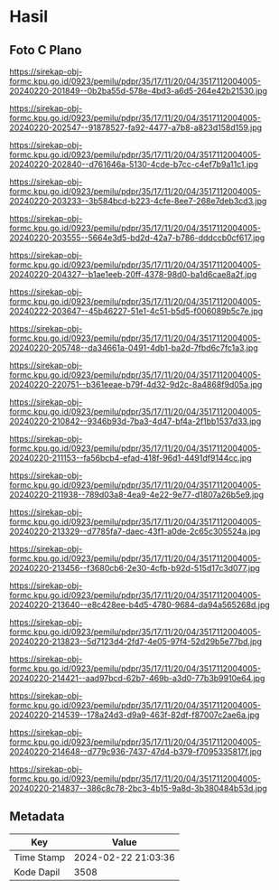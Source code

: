 # Hasil

## Foto C Plano

https://sirekap-obj-formc.kpu.go.id/0923/pemilu/pdpr/35/17/11/20/04/3517112004005-20240220-201849--0b2ba55d-578e-4bd3-a6d5-264e42b21530.jpg

https://sirekap-obj-formc.kpu.go.id/0923/pemilu/pdpr/35/17/11/20/04/3517112004005-20240220-202547--91878527-fa92-4477-a7b8-a823d158d159.jpg

https://sirekap-obj-formc.kpu.go.id/0923/pemilu/pdpr/35/17/11/20/04/3517112004005-20240220-202840--d761646a-5130-4cde-b7cc-c4ef7b9a11c1.jpg

https://sirekap-obj-formc.kpu.go.id/0923/pemilu/pdpr/35/17/11/20/04/3517112004005-20240220-203233--3b584bcd-b223-4cfe-8ee7-268e7deb3cd3.jpg

https://sirekap-obj-formc.kpu.go.id/0923/pemilu/pdpr/35/17/11/20/04/3517112004005-20240220-203555--5664e3d5-bd2d-42a7-b786-dddccb0cf617.jpg

https://sirekap-obj-formc.kpu.go.id/0923/pemilu/pdpr/35/17/11/20/04/3517112004005-20240220-204327--b1ae1eeb-20ff-4378-98d0-ba1d6cae8a2f.jpg

https://sirekap-obj-formc.kpu.go.id/0923/pemilu/pdpr/35/17/11/20/04/3517112004005-20240222-203647--45b46227-51e1-4c51-b5d5-f006089b5c7e.jpg

https://sirekap-obj-formc.kpu.go.id/0923/pemilu/pdpr/35/17/11/20/04/3517112004005-20240220-205748--da34661a-0491-4db1-ba2d-7fbd6c7fc1a3.jpg

https://sirekap-obj-formc.kpu.go.id/0923/pemilu/pdpr/35/17/11/20/04/3517112004005-20240220-220751--b361eeae-b79f-4d32-9d2c-8a4868f9d05a.jpg

https://sirekap-obj-formc.kpu.go.id/0923/pemilu/pdpr/35/17/11/20/04/3517112004005-20240220-210842--9346b93d-7ba3-4d47-bf4a-2f1bb1537d33.jpg

https://sirekap-obj-formc.kpu.go.id/0923/pemilu/pdpr/35/17/11/20/04/3517112004005-20240220-211153--fa56bcb4-efad-418f-96d1-4491df9144cc.jpg

https://sirekap-obj-formc.kpu.go.id/0923/pemilu/pdpr/35/17/11/20/04/3517112004005-20240220-211938--789d03a8-4ea9-4e22-9e77-d1807a26b5e9.jpg

https://sirekap-obj-formc.kpu.go.id/0923/pemilu/pdpr/35/17/11/20/04/3517112004005-20240220-213329--d7785fa7-daec-43f1-a0de-2c65c305524a.jpg

https://sirekap-obj-formc.kpu.go.id/0923/pemilu/pdpr/35/17/11/20/04/3517112004005-20240220-213456--f3680cb6-2e30-4cfb-b92d-515d17c3d077.jpg

https://sirekap-obj-formc.kpu.go.id/0923/pemilu/pdpr/35/17/11/20/04/3517112004005-20240220-213640--e8c428ee-b4d5-4780-9684-da94a565268d.jpg

https://sirekap-obj-formc.kpu.go.id/0923/pemilu/pdpr/35/17/11/20/04/3517112004005-20240220-213823--5d7123d4-2fd7-4e05-97f4-52d29b5e77bd.jpg

https://sirekap-obj-formc.kpu.go.id/0923/pemilu/pdpr/35/17/11/20/04/3517112004005-20240220-214421--aad97bcd-62b7-469b-a3d0-77b3b9910e64.jpg

https://sirekap-obj-formc.kpu.go.id/0923/pemilu/pdpr/35/17/11/20/04/3517112004005-20240220-214539--178a24d3-d9a9-463f-82df-f87007c2ae6a.jpg

https://sirekap-obj-formc.kpu.go.id/0923/pemilu/pdpr/35/17/11/20/04/3517112004005-20240220-214648--d779c936-7437-47d4-b379-f7095335817f.jpg

https://sirekap-obj-formc.kpu.go.id/0923/pemilu/pdpr/35/17/11/20/04/3517112004005-20240220-214837--386c8c78-2bc3-4b15-9a8d-3b380484b53d.jpg


## Metadata

| Key        | Value               |
| ---------- | ------------------- |
| Time Stamp | 2024-02-22 21:03:36 |
| Kode Dapil | 3508                |



